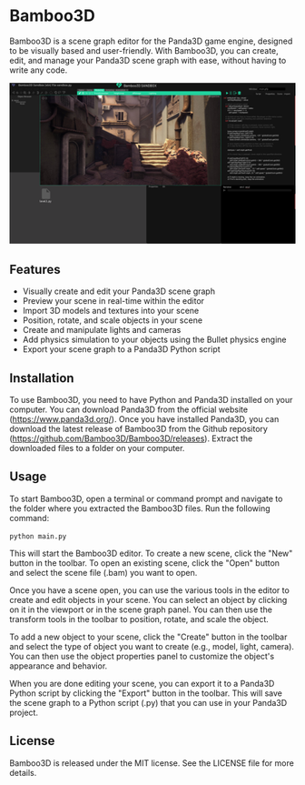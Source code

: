 Bamboo3D
========

Bamboo3D is a scene graph editor for the Panda3D game engine, designed to be visually based and user-friendly. With Bamboo3D, you can create, edit, and manage your Panda3D scene graph with ease, without having to write any code.

![Bamboo UI](https://github.com/Bamboo3D/Sandbox/blob/master/PandaDemo.PNG)


Features
--------

-   Visually create and edit your Panda3D scene graph
-   Preview your scene in real-time within the editor
-   Import 3D models and textures into your scene
-   Position, rotate, and scale objects in your scene
-   Create and manipulate lights and cameras
-   Add physics simulation to your objects using the Bullet physics engine
-   Export your scene graph to a Panda3D Python script

Installation
------------

To use Bamboo3D, you need to have Python and Panda3D installed on your computer. You can download Panda3D from the official website (<https://www.panda3d.org/>). Once you have installed Panda3D, you can download the latest release of Bamboo3D from the Github repository (<https://github.com/Bamboo3D/Bamboo3D/releases>). Extract the downloaded files to a folder on your computer.

Usage
-----

To start Bamboo3D, open a terminal or command prompt and navigate to the folder where you extracted the Bamboo3D files. Run the following command:

`python main.py`

This will start the Bamboo3D editor. To create a new scene, click the "New" button in the toolbar. To open an existing scene, click the "Open" button and select the scene file (.bam) you want to open.

Once you have a scene open, you can use the various tools in the editor to create and edit objects in your scene. You can select an object by clicking on it in the viewport or in the scene graph panel. You can then use the transform tools in the toolbar to position, rotate, and scale the object.

To add a new object to your scene, click the "Create" button in the toolbar and select the type of object you want to create (e.g., model, light, camera). You can then use the object properties panel to customize the object's appearance and behavior.

When you are done editing your scene, you can export it to a Panda3D Python script by clicking the "Export" button in the toolbar. This will save the scene graph to a Python script (.py) that you can use in your Panda3D project.

License
-------

Bamboo3D is released under the MIT license. See the LICENSE file for more details.

